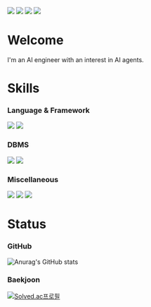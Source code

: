 <a href="https://github.com/dehkartes/" target="_blank"><img src="https://img.shields.io/badge/Github-181717?style=flat-square&logo=GitHub&logoColor=FFFFFF"/></a>
<a href="https://dehkartes.github.io/" target="_blank"><img src="https://img.shields.io/badge/Tech%20Blog-000000?style=flat-square&logo=github"/></a>
<a href="https://www.nexusmods.com/users/38128390" target="_blank"><img src="https://img.shields.io/badge/NexusMods-FF9900?style=flat-square&logo=Bath ASU&logoColor=FFFFFF"/></a>
<a href="https://hhpluscertificateofcompletion.oopy.io/"><img src="https://static.spartacodingclub.kr/hanghae99/plus/completion/badge_black.svg" /></a>
# Welcome
I'm an AI engineer with an interest in AI agents.
# Skills
### Language & Framework
<a><img src="https://img.shields.io/badge/Python-3776AB?style=flat-square&logo=python&logoColor=FFFFFF"/></a>
<a><img src="https://img.shields.io/badge/C++-00599C?style=flat-square&logo=cplusplus&logoColor=FFFFFF"/></a>
### DBMS
<a><img src="https://img.shields.io/badge/MSSQL-CC2927?style=flat-square&logo=microsoftsqlserver&logoColor=FFFFFF"/></a>
<a><img src="https://img.shields.io/badge/Oracle-F80000?style=flat-square&logo=oracle&logoColor=FFFFFF"/></a>
### Miscellaneous
<a><img src="https://img.shields.io/badge/Git-F05032?style=flat-square&logo=git&logoColor=FFFFFF"/></a>
<a><img src="https://img.shields.io/badge/Creation Kit-181717?style=flat-square&logo=ipfs&logoColor=FFFFFF"/></a>
<a><img src="https://img.shields.io/badge/Unity-181717?style=flat-square&logo=unity&logoColor=FFFFFF"/></a>
# Status
### GitHub
![Anurag's GitHub stats](https://github-readme-stats.vercel.app/api?username=Dehkartes&show_icons=true&theme=apprentice)
### Baekjoon
[![Solved.ac프로필](http://mazassumnida.wtf/api/v2/generate_badge?boj=hsj3925)](https://solved.ac/hsj3925)
